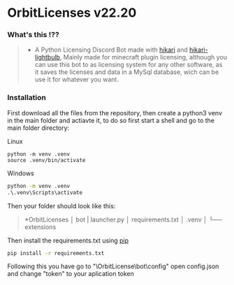 # OrbitLicenses v22.20

### What's this !??
>* A Python Licensing Discord Bot made with [hikari](https://github.com/hikari-py/hikari) and [hikari-lightbulb](https://github.com/tandemdude/hikari-lightbulb), Mainly made for minecraft plugin licensing, although you can use this bot to as licensing system for any other software, as it saves the licenses and data in a MySql database, wich can be use it for whatever you want.

### Installation
First download all the files from the repository, then create a python3 venv in the main folder and actiavte it, to do so first start a shell and go to the main folder directory:

Linux
```shell
python -m venv .venv
source .venv/bin/activate
```
Windows
```cmd
python -m venv .venv
.\.venv\Scripts\activate
```
Then your folder should look like this:

>*OrbitLicenses
│ bot
| launcher.py
│ requirements.txt
│ .venv
│
└── extensions

Then install the requirements.txt using [pip](https://pip.pypa.io/en/stable/)
```cmd
pip install -r requirements.txt
```

Following this you have go to "\OrbitLicense\bot\config" open config.json and change "token" to your aplication token
